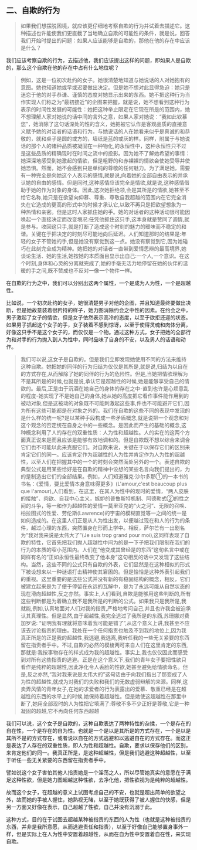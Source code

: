 <h2>二、自欺的行为</h2><blockquote data-pid="kgelnSiv">如果我们想摆脱困境，就应该更仔细地考察自欺的行为并试着去描述它。这种描述也许能使我们更直截了当地确立自欺的可能性的条件，就是说，回答我们开始时提出的问题：如果人应该能够是自欺的，那他在他的存在中应该是什么？</blockquote><p data-pid="29-HUgzT">我们应该考察自欺的行为，去描述他，我们应该提出这样的问题，即如果人是自欺的，那么这个自欺在他的存在中占有什么地位呢？</p><blockquote data-pid="rg1Onghe">例如，这是一位初次赴约的女子。她很清楚地知道与她说话的人对她抱有的意图。她也知道她或早或迟要做出决定。但是她不想对此显得急迫：她只是迷恋于他的对手恭谦、谨慎的态度对她显示出来的东西。她不把这种行为当作实现人们称之为“最初接近”的企图来把握，就是说，她不想看到这种行为表示的时间性发展的可能性：她把这种举止限定在它现在所是的范围内，她不想理解人家对她说的话中间的言外之意，如果人家对她说：“我如此钦慕您”，她消除了这句话深处的性的含义，她把被它认作是客观品质的直接意义赋予她的对话者的话语和行为。与她说话的人在她看来似乎是真诚的和恭敬的，就和桌子是圆的或方的，墙纸是蓝的或灰的样。同样，附属于与她说话的那个人的诸种品质被凝固在一种物化,的永恒性中，这种永恒性只不过是这些品质的精确现时在时间之流中的投影。因为她不了解她希望的事情：她深深地感受到她激起的情欲，但是粗野的和赤裸裸的情欲会使她受辱并使她恐惧。然而，她不会感到只是单纯的尊敬的任何魅力。为了满足她，需要有一种完全是向她这个人表示的感情,就是说,向着她的全部自由表示的并承认她的自由的感情。但是同时,这种感情应该完全是情欲,就是说,这种感情借助于她的作为对象的身体。因此,这次她拒绝领,会是其所是的情欲,她甚至不给它名称,她只是在欲望向仰慕、尊重、尊敬自我超越的范围内在它完全消失在它造成的更高的形式中的时候才承认它,以致不再只是把欲望想象为一种热情和亲密。但是这时人家抓住她的手。她的对话者的这种活动很可能因唤起一个直接决定而改变境况:任凭他抓住这只手,这本身就是赞同了调情,就是参与。收回这只手,就是打断了造成这个时刻的魅力的暖味而不稳定的和谐。关键在于把决定的时刻尽可能地向后延迟。人们知道那时的结果是:年轻的女子不管她的手,但是她没有察觉到这一点。她没有察觉到它,因为她碰巧在此刻完全成为精神。她把她的对话者一直带到爱情思辨的最高境界,她谈论生活、她的生活,她按她的本质面目显示出自己:一个人,一个意识。在这个时刻,身体和心灵的分离就完成了;她的手毫无活力地停留在她的伙伴的温暖的手之间,既不赞成也不反对一像一个物件一样。</blockquote><p data-pid="AeNQYQfW">在自欺的行为之中，我们可以分别出这两个属性，一个是成为人为性，一个是超越性。</p><p data-pid="NsKkuqTd">比如说，一个初次赴约的女子，她很清楚男子对他的企图，并且知道最终要做出决断，但是她故意装着很矜持的样子，她力图消除约会之中性的因素。在约会之中，男子激起了女子的情欲，但是女子依然表示高冷的态度，以至于欲拒还迎的状态。如果男子抓起这个女子的手，女子装着不感到惊讶，以至于使得灵魂和肉体分离，好像这只手不是这个女子的，而仅仅是一个物。通过这种方式，女子把她的全部行为和对手的行为抛入到人为性中，同时品味了自身的不安，以及男人的话语和动作。</p><blockquote data-pid="wKuHfnT_">我们可以说,这女子是自欺的。但是我们立即发现她使用不同的方法来维持这种自欺。她把她的同伴的行为归结为仅仅是其所是,就是说,归结为以自在的方式存在,从而解除了她的同伴的行为的危险性。但是,当她把情欲理解为不是其所是的时候,也就是说,承认它是超越性的时候,她是能够享受自己的情欲的。最后,正是由于沉酒在她自己的身体的存在之中-直到也许是心烦意乱的程度-她实现了不是她自己的身体,她从她的高度把它看作事件能作用到的被动对象,但是这被动的对象既不可能刺激起这些事,件也不可能避开它们,因为所有这些可能都是在对象之外的。我们在自欺的这些不同的表现中发现的是什么样的统一呢?是以某种手段构成一些矛盾概念,就是说把一个观念和对这个观念的否定统在自身之中的一些概念。是因此而产生的基础的概念,这种概念利用了人的存在的双重性质：人为性和超越性。人的实在的这两个方面真正说来是而且应该是能够有效地调和的。但是自欺既不想以综合来调合它们也不可能以此来克服它们。对自欺来说，关键在于以保存它们的区别来肯定它们的同一。应该肯定作为超越性的人为性并肯定作为人为性的超越性，以至人们在把握其中的一个的时刻会突然面处另外的一个。表述自欺的典型公式是用某些恰好是在自欺的精神中设想的某些名言向我们提出的，为的是制造出它们的全部结果。例如，人们知道雅克·沙尔多那①的一本书的书名：《爱情，要比爱情本身意味得更多》(L'amour,c'est beaucoup plus que I'amour),人们看到，在这里，在其人为性中的现时的爱情，“两人皮肤的接触”、肉欲、自我中心主义，嫉妒的普鲁斯特机制、阿德勒式②的性之间的斗争，等一和作为超越性的爱情一莫里亚克的“火之河”、无限的召唤、柏拉图式的性爱、劳伦斯(Lawrence)的宇宙的模糊直觉等一之间的统一是如何造成的。在这里人们正是从人为性出发，以便越过现在和人的行为的条件，越过心理的东西，突然置身在形而上学中。相反，萨尔芒有一出剧名为“我对我来说是太伟大了”(Je suis trop grand pour moi),这同样表现了自欺的特性，它首先把我们抛人超越性中间为的是一下子把我们限制在我们的行为的本质的窄小范围内。人们在“他变成其曾经是的东西”这句名言中或在同样有名的“正如永恒性最终改变了他本身”这句相反的话中又发现了这些结构。当然，这些不同的公式只有自欺的外表，它们显然是在这种相似的形式下被设想来以一种谜语打击精神使其窘困的。但是恰恰是这种外表引起我们的重视。这里重要的是这些公式并没有新的有稳固结构的概念，相反，它们被建立起来是为了便于停留在永远的瓦解中，是为了永远可能从自然状态的现在滑向超越性,反之亦然。事实上,人们看到,自欺是能够用这些判断的,所有这些判断都是为着确立我不是我所是的判断的公式。如果我只是我所是,我就能,例如,认真地面对人们对我的指责,严格地考问自己,并且也许我会被迫承认其真理性。但是显然,由于超越性,我完全逃过了我所是的东西,苏珊娜对费加罗说: “证明我有理就将意味着我可能是错了”,从这个意义上讲,我甚至不应该去讨论指责的理由。我处在一个任何指责也触及不到我的地位上,因为我真正所是的正是我的超越性,我逃避,我逃离,我听任我的一些无关紧要的东西留在指责者手中。不过,自欺的必然的模棱两可来自人们在这里肯定的东西,那就是:我按事物存在的样式成为我的超越性。事实上,我也仅仅因此而感受到对所有这些指责的逃避。正是在这个意义下,我们的青年女子要把性欲只看作是纯粹的超越性,因此净化令人丢脸的性欲,她甚至避免给情欲命名。但是,反之亦然,“我对我来说是太伟大的”这句话由于向我们指出了那变成了人为性的超越性,就成为对我们的失败和我们的无数虚弱辩解的来源。同样,这卖弄风情的青年女子,在她的求爱者的行为表露出的爱慕、敬重已经是在超越性的东西的水平上的时候,她保持着超越性。但是她使这超越性在那里中断了,她用全部现时的人为性把它填满了:尊敬不多不少正好是尊敬,它是一种凝固的超越,它不再向任何东西超越</blockquote><p data-pid="sKHvov2v">我们可以说，这个女子是自欺的，这种自欺表达了两种特性的杂揉，一个是存在的自在性，一个是存在的自为性。也就是一个是以是其所是的方式存在，一个是以是其所不是的方式存在，或者说以自在的方式逃避和以逃避自在的方式存在。而这正是表达了人存在的双重性质，即人为性和超越性。自欺，要求以保存他们的区别，来肯定他们的同一。我真正所是，是这种超越性，但是我们逃避这种超越性，以至于听任一些无关紧要的东西留在指责者手中。</p><p data-pid="fZcnhn49">譬如说这个女子害怕其他人指责她是一个淫荡之人，所以尽管她真实的意愿在于满足这种性欲，但是她力图超越这种性欲，去净化他，把性欲视为是纯粹的超越性。</p><p data-pid="a0pPVyco">故而这个女子，在超越的意义上试图考虑自己的不安，也就是超出简单的欲望之外，故而她的手被人握住，她熟视无睹，以至于她既获得了被人握住的快感，但是另一方面又好像在表示，自己超越了性欲，自己并没有沉溺于此。</p><p data-pid="sTSZEpo_">这种方式，目的在于试图去超越某种被指责的东西的人为性（也就是这种被指责的东西，并非是我所意愿，从而逃避责任和指责），以至于好像自己能够置身事外一样，但是实际上在人为性中安置着超越性，从而在自为性中安置着自在性，来实现自欺。</p><p></p>